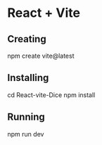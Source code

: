 # React + Vite

## Creating
npm create vite@latest


## Installing
  cd React-vite-Dice
  npm install

## Running
  npm run dev